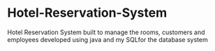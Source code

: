 # Hotel-Reservation-System
Hotel Reservation System built to manage the rooms, customers and employees developed using java and my SQLfor the database system
